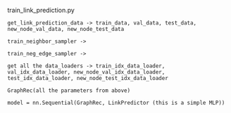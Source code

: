 train_link_prediction.py

    get_link_prediction_data -> train_data, val_data, test_data, new_node_val_data, new_node_test_data

    train_neighbor_sampler ->

    train_neg_edge_sampler ->

    get all the data_loaders -> train_idx_data_loader, val_idx_data_loader, new_node_val_idx_data_loader, test_idx_data_loader, new_node_test_idx_data_loader

    GraphRec(all the parameters from above)

    model = nn.Sequential(GraphRec, LinkPredictor (this is a simple MLP))

    
    